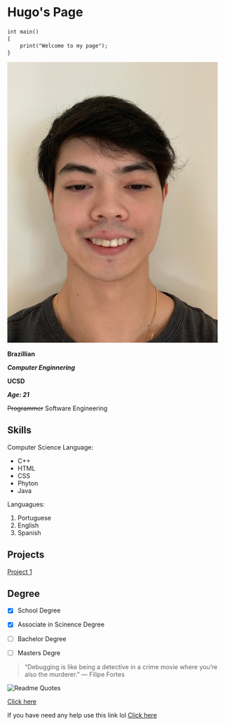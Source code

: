 # Hugo's Page

```
int main()
{
    print("Welcome to my page");
}

```
![Image](UCSDphoto.jpg)

**Brazillian**

***Computer Enginnering***

**UCSD**

***Age: 21***

~~Programmer~~ Software Engineering

## Skills

Computer Science Language:

- C++
- HTML
- CSS
- Phyton
- Java

Languagues:

1. Portuguese
2. English
3. Spanish 

## Projects

[Project 1](projects/project1.md)


## Degree

-[x] School Degree

-[x] Associate in Scinence Degree

-[ ] Bachelor Degree

-[ ] Masters Degre 


>“Debugging is like being a detective in a crime movie where you’re also the murderer.” — Filipe Fortes

![Readme Quotes](https://quotes-github-readme.vercel.app/api?type=horizontal)

[Click here](/file.md)

If you have need any help use this link lol [Click here](https://chat.openai.com/?model=text-davinci-002-render-sha)

